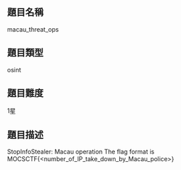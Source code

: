 ## 題目名稱

macau_threat_ops

## 題目類型

osint

## 題目難度

1星

## 題目描述

StopInfoStealer: Macau operation
The flag format is MOCSCTF{<number_of_IP_take_down_by_Macau_police>}
